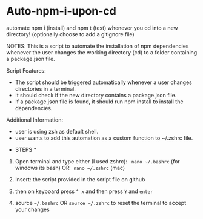 # Auto-npm-i-upon-cd
automate npm i (install) and npm t (test) whenever you cd into a new directory! (optionally choose to add a gitignore file)

NOTES: 
This is a script to automate the installation of npm dependencies whenever the user changes the working directory (cd) to a folder containing a package.json file.

Script Features:
- The script should be triggered automatically whenever a user changes directories in a terminal.
- It should check if the new directory contains a package.json file.
- If a package.json file is found, it should run npm install to install the dependencies.

Additional Information:
-  user is using zsh as default shell.
-  user wants to add this automation as a custom function to ~/.zshrc file.


*  STEPS  *

1. Open terminal and type either (I used zshrc):
` nano ~/.bashrc` (for windows its bash)
OR
` nano ~/.zshrc` (mac)

2. Insert: the script provided in the script file on github

3. then on keyboard press ` ^ x ` and then press `Y` and  `enter`

4. source `~/.bashrc` OR `source ~/.zshrc` to reset the terminal to accept your changes



